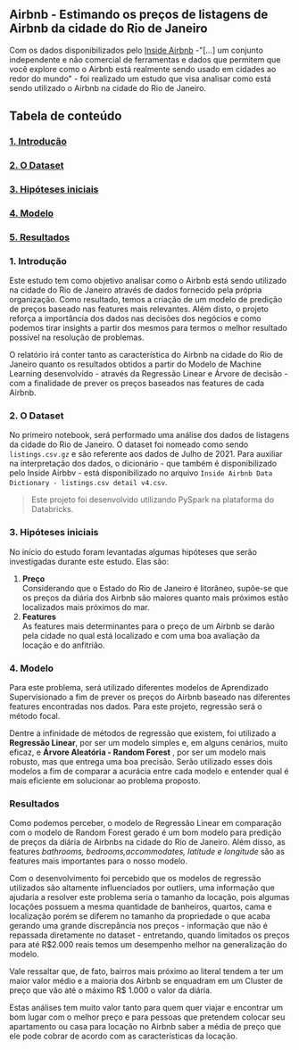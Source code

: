 ## Airbnb - Estimando os preços de listagens de Airbnb da cidade do Rio de Janeiro
Com os dados disponibilizados pelo [Inside Airbnb](http://insideairbnb.com/get-the-data.html) -"[...] um conjunto independente e não comercial de ferramentas e dados que permitem que você explore como o Airbnb está realmente sendo usado em cidades ao redor do mundo" - foi realizado um estudo que visa analisar como está sendo utilizado o Airbnb na cidade do Rio de Janeiro.

## Tabela de conteúdo
<a id='Tabela de conteúdo'></a>

### <a href='#1. Introdução'> 1. Introdução </a>
### <a href='#2. O Dataset'> 2. O Dataset </a>
### <a href='#3. Hipóteses iniciais'> 3. Hipóteses iniciais </a>
### <a href='#4. Modelo'> 4. Modelo </a>
### <a href='#5. Resultados'> 5. Resultados </a>

### 1. Introdução
<a id='1. Introdução'></a>

Este estudo tem como objetivo analisar como o Airbnb está sendo utilizado na cidade do Rio de Janeiro através de dados fornecido pela própria organização. Como resultado, temos a criação de um modelo de predição de preços baseado nas features mais relevantes. Além disto, o projeto reforça a importância dos dados nas decisões dos negócios e como podemos tirar insights a partir dos mesmos para termos o melhor resultado possível na resolução de problemas.

O relatório irá conter tanto as característica do Airbnb na cidade do Rio de Janeiro quanto os resultados obtidos a partir do Modelo de Machine Learning desenvolvido - através da Regressão Linear e Árvore de decisão - com a finalidade de prever os preços baseados nas features de cada Airbnb.


### 2. O Dataset
<a id='2. O Dataset'></a>

No primeiro notebook, será performado uma análise dos dados de listagens da cidade do Rio de Janeiro. O dataset foi nomeado como sendo `listings.csv.gz` e são referente aos dados de Julho de 2021. Para auxiliar na interpretação dos dados, o dicionário - que também é disponibilizado pelo Inside Airbbv - está disponibilizado no arquivo `Inside Airbnb Data Dictionary - listings.csv detail v4.csv`.


> Este projeto foi desenvolvido utilizando PySpark na plataforma do Databricks. <br>


### 3. Hipóteses iniciais 
<a id='3. Hipóteses iniciais'></a>

No início do estudo foram levantadas algumas hipóteses que serão investigadas durante este estudo. Elas são:

 1. **Preço**
<br>	Considerando que o Estado do Rio de Janeiro é litorâneo, supõe-se que os preços da diária dos Airbnb são maiores quanto mais próximos estão localizados mais próximos do mar. 
 2. **Features**
 <br>	As features mais determinantes para o preço de um Airbnb se darão pela cidade no qual está localizado e com uma boa avaliação da locação e do anfitrião.

### 4. Modelo
<a id='4. Modelo'></a>

Para este problema, será utilizado diferentes modelos de Aprendizado Supervisionado a fim de prever os preços do Airbnb baseado nas diferentes features encontradas nos dados. Para este projeto, regressão será o método focal. 

Dentre a infinidade de métodos de regressão que existem, foi utilizado a **Regressão Linear**, por ser um modelo simples e, em alguns cenários, muito eficaz, e **Árvore Aleatória - Random Forest** , por ser um modelo mais robusto, mas que entrega uma boa precisão. Serão utilizado esses dois modelos a fim de comparar a acurácia entre cada modelo e entender qual é mais eficiente em solucionar ao problema proposto. 


### Resultados
<a id='5. Resultados'></a>
Como podemos perceber, o modelo de Regressão Linear em comparação com o modelo de Random Forest gerado é um bom modelo para predição de preços da diária de Airbnbs na cidade do Rio de Janeiro. Além disso, as features *bathrooms, bedrooms,accommodates, latitude e longitude* são as features mais importantes para o nosso modelo. 

Com o desenvolvimento foi percebido que os modelos de regressão utilizados são altamente influenciados por outliers, uma informação que ajudaria a resolver este problema seria o tamanho da locação, pois algumas locações possuem a mesma quantidade de banheiros, quartos, cama e localização porém se diferem no tamanho da propriedade o que acaba gerando uma grande discrepância nos preços - informação que não é repassada diretamente no dataset - entretando, quando limitados os preços para até R$2.000 reais temos um desempenho melhor na generalização do modelo. 

Vale ressaltar que, de fato, bairros mais próximo ao literal tendem a ter um maior valor médio e a maioria dos Airbnb se enquadram em um Cluster de preço que vão até o máximo R$ 1.000 o valor da diária. 

Estas análises tem muito valor tanto para quem quer viajar e encontrar um bom lugar com o melhor preço e para pessoas que pretendem colocar seu apartamento ou casa para locação no Airbnb saber a média de preço que ele pode cobrar de acordo com as características da locação. 
